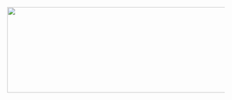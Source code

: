 <div align="center">
	<img src="https://github.com/mahmudz/mahmudz/banner.svg" width="800" height="200">
</div>
